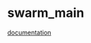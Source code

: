 # swarm_main

[documentation](https://github.com/prathamdabade/Swarm-of-Drones/blob/master/README.md)
